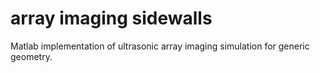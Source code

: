 # array imaging sidewalls
 Matlab implementation of ultrasonic array imaging simulation for generic geometry.
